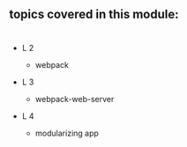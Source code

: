 ## topics covered in this module:

#

* L 2
  - webpack

* L 3
  - webpack-web-server

* L 4
  - modularizing app
